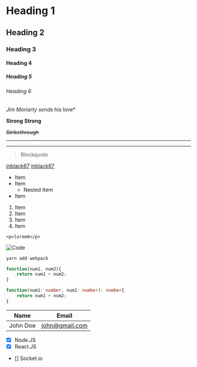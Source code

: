<!-- Headings -->
# Heading 1
## Heading 2
### Heading 3
#### Heading 4
##### Heading 5
###### Heading 6

<!-- Italics -->
*Jim Moriarty*
_sends_ his love\*

<!-- Strong -->
**Strong**
__Strong__

<!-- Strikethrough -->
~~Strikethrough~~

<!-- Hr -->
___
---

<!-- Blockquotes -->
> Blockquote

<!-- Links -->
[inblack67](https://inblack67.netlify.app)
[inblack67](https://inblack67.netlify.app, 'JavaScript works')

<!-- UL -->
* Item
* Item
    * Nested Item
* Item

<!-- OL -->
1. Item
1. Item
1. Item
1. Item

<!-- Inline Code Block -->
`<p>lorem6</p>`

<!-- Images -->
![Code](https://source.unsplash.com/1600x900?javascript)

<!-- Github Markdown -->
<!-- Code Blocks -->
```bash
yarn add webpack
```

```js
function(num1, num2){
    return num1 + num2;
}

```
```ts
function(num1: number, num2: number): number{
    return num1 + num2;
}
```

<!-- Tables -->
| Name | Email |
| -------- | -------------- |
| John Doe | john@gmail.com |

<!-- Tasks List -->
* [x] Node.JS
* [x] React.JS
* [] Socket.io